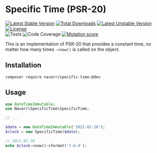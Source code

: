 # Specific Time (PSR-20)
[![Latest Stable Version](http://poser.pugx.org/navarr/specific-time/v)](https://packagist.org/packages/navarr/specific-time)
[![Total Downloads](http://poser.pugx.org/navarr/specific-time/downloads)](https://packagist.org/packages/navarr/specific-time)
[![Latest Unstable Version](http://poser.pugx.org/navarr/specific-time/v/unstable)](https://packagist.org/packages/navarr/specific-time)
[![License](http://poser.pugx.org/navarr/specific-time/license)](https://packagist.org/packages/navarr/specific-time)  
![Tests](https://github.com/navarr/specific-time/actions/workflows/commit.yml/badge.svg)
![Code Coverage](https://codecov.io/gh/navarr/specific-time/branch/main/graph/badge.svg?token=BHTKOZZDR3)
[![Mutation score](https://img.shields.io/endpoint?style=flat&url=https%3A%2F%2Fbadge-api.stryker-mutator.io%2Fgithub.com%2Fnavarr%2Fspecific-time%2Fmain)](https://dashboard.stryker-mutator.io/reports/github.com/navarr/specific-time/main)

This is an implementation of PSR-20 that provides a constant time, no matter how many times `->now()` is called on the object.

## Installation

    composer require navarr/specific-time:@dev

## Usage

```php
use DateTimeImmutable;
use Navarr\SpecificTime\SpecificTime;

// ...

$date = new DateTimeImmutable('2021-02-20');
$clock = new SpecificTime($date);

// 2021-02-20
echo $clock->now()->format('Y-m-d');
```
